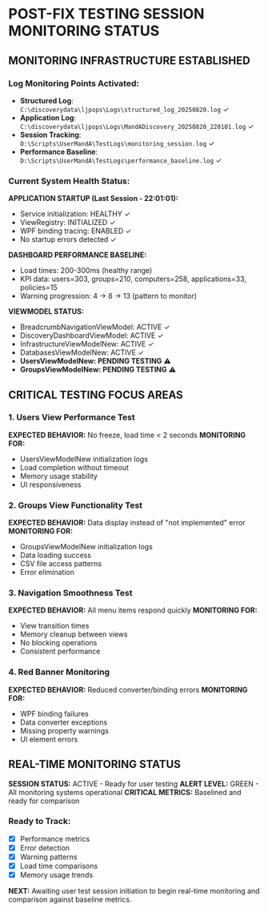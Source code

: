 # POST-FIX TESTING SESSION MONITORING STATUS

## MONITORING INFRASTRUCTURE ESTABLISHED

### Log Monitoring Points Activated:
- **Structured Log**: `C:\discoverydata\ljpops\Logs\structured_log_20250820.log` ✓
- **Application Log**: `C:\discoverydata\ljpops\Logs\MandADiscovery_20250820_220101.log` ✓  
- **Session Tracking**: `D:\Scripts\UserMandA\TestLogs\monitoring_session.log` ✓
- **Performance Baseline**: `D:\Scripts\UserMandA\TestLogs\performance_baseline.log` ✓

### Current System Health Status:

**APPLICATION STARTUP (Last Session - 22:01:01):**
- Service initialization: HEALTHY ✓
- ViewRegistry: INITIALIZED ✓
- WPF binding tracing: ENABLED ✓
- No startup errors detected ✓

**DASHBOARD PERFORMANCE BASELINE:**
- Load times: 200-300ms (healthy range)
- KPI data: users=303, groups=210, computers=258, applications=33, policies=15
- Warning progression: 4 → 8 → 13 (pattern to monitor)

**VIEWMODEL STATUS:**
- BreadcrumbNavigationViewModel: ACTIVE ✓
- DiscoveryDashboardViewModel: ACTIVE ✓
- InfrastructureViewModelNew: ACTIVE ✓
- DatabasesViewModelNew: ACTIVE ✓
- **UsersViewModelNew: PENDING TESTING** ⚠️
- **GroupsViewModelNew: PENDING TESTING** ⚠️

## CRITICAL TESTING FOCUS AREAS

### 1. Users View Performance Test
**EXPECTED BEHAVIOR:** No freeze, load time < 2 seconds
**MONITORING FOR:**
- UsersViewModelNew initialization logs
- Load completion without timeout
- Memory usage stability
- UI responsiveness

### 2. Groups View Functionality Test  
**EXPECTED BEHAVIOR:** Data display instead of "not implemented" error
**MONITORING FOR:**
- GroupsViewModelNew initialization logs
- Data loading success
- CSV file access patterns
- Error elimination

### 3. Navigation Smoothness Test
**EXPECTED BEHAVIOR:** All menu items respond quickly
**MONITORING FOR:**
- View transition times
- Memory cleanup between views
- No blocking operations
- Consistent performance

### 4. Red Banner Monitoring
**EXPECTED BEHAVIOR:** Reduced converter/binding errors
**MONITORING FOR:**
- WPF binding failures
- Data converter exceptions
- Missing property warnings
- UI element errors

## REAL-TIME MONITORING STATUS

**SESSION STATUS:** ACTIVE - Ready for user testing
**ALERT LEVEL:** GREEN - All monitoring systems operational
**CRITICAL METRICS:** Baselined and ready for comparison

### Ready to Track:
- [x] Performance metrics
- [x] Error detection  
- [x] Warning patterns
- [x] Load time comparisons
- [x] Memory usage trends

**NEXT:** Awaiting user test session initiation to begin real-time monitoring and comparison against baseline metrics.